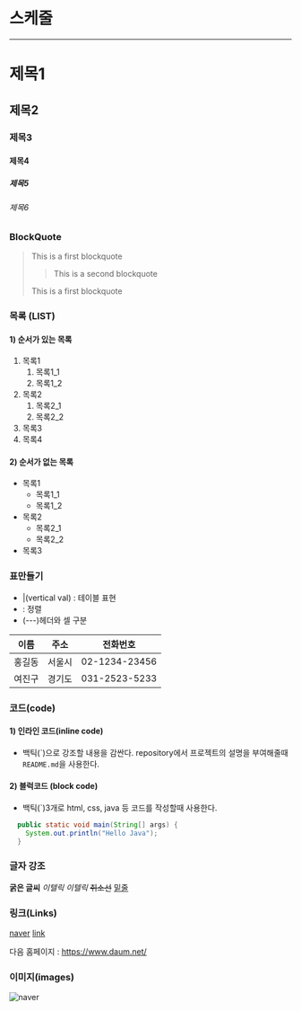 # 스케줄

---

# 제목1

## 제목2

### 제목3

#### 제목4

##### 제목5

###### 제목6

### BlockQuote

> This is a first blockquote
>
> > This is a second blockquote
>
> This is a first blockquote

### 목록 (LIST)

#### 1) 순서가 있는 목록

1.  목록1
    1. 목록1_1
    2. 목록1_2
2.  목록2
    1. 목록2_1
    2. 목록2_2
3.  목록3
4.  목록4

#### 2) 순서가 없는 목록

- 목록1
  - 목록1_1
  - 목록1_2
- 목록2
  - 목록2_1
  - 목록2_2
- 목록3

### 표만들기

- |(vertical val) : 테이블 표현
- : 정렬
- (---)헤더와 셀 구분

|  이름  |  주소  |   전화번호    |
| :----: | :----: | :-----------: |
| 홍길동 | 서울시 | 02-1234-23456 |
| 여진구 | 경기도 | 031-2523-5233 |

### 코드(code)

#### 1) 인라인 코드(inline code)

- 백틱(\`)으로 강조할 내용을 감싼다.
  repository에서 프로젝트의 설명을 부여해줄때 `README.md`을 사용한다.

#### 2) 블럭코드 (block code)

- 백틱(`)3개로 html, css, java 등 코드를 작성할때 사용한다.

```java
  public static void main(String[] args) {
    System.out.println("Hello Java");
  }
```

### 글자 강조

**굵은 글씨**
_이텔릭_
_이텔릭_
~~취소선~~
<u>밑줄</u>

### 링크(Links)

[naver](https://www.naver.com)
[link](a.txt)

다음 홈페이지 : <https://www.daum.net/>

### 이미지(images)

![naver](https://siape.veta.naver.com/fxclick?eu=EU10041888&calp=-&oj=A4YjrwVVtw%2BALild4XMeob%2F1%2B%2F1BqpAJasrZoU6h17WEb5CVXzKGkP%2F2w%2ByDn4CtMRHSau0cWMuHiK67DmenrJDa%2BNUuE6p%2Bv6z0FrvzxZ0y2nayL6jKM%2FW1YEqVwubmAQMCMuhPEN1eKWECU5F7nTQem84u8kvYXUB%2BB1R%2FuHxgkKVnhxT4LAW7e8xhqryJmlNdzxHRD0DeJDmm0Zo1b%2Bvb%2F27Z7%2BpZEFwetYPeoFYdxVOpSpGuiGS2qoSIJo0iY6yz0QWBfjw&ac=8690453&src=6235701&br=4093028&evtcd=P901&x_ti=1308&tb=&oid=&sid1=&sid2=&rk=0853b8668d6d3b3bd8a3b78fff5337cf&eltts=gTMjrW7O2Ste1TjU%2BrYsyw%3D%3D&lu=&brs=Y&)
